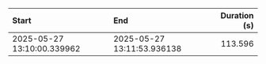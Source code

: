 | Start                      | End                        |   Duration (s) |
|:---------------------------|:---------------------------|---------------:|
| 2025-05-27 13:10:00.339962 | 2025-05-27 13:11:53.936138 |        113.596 |